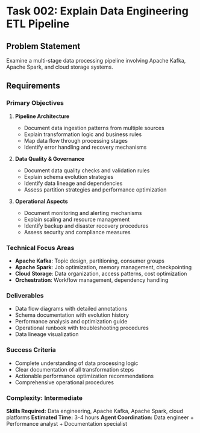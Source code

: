 # Task 002: Explain Data Engineering ETL Pipeline

## Problem Statement
Examine a multi-stage data processing pipeline involving Apache Kafka, Apache Spark, and cloud storage systems.

## Requirements

### Primary Objectives
1. **Pipeline Architecture**
   - Document data ingestion patterns from multiple sources
   - Explain transformation logic and business rules
   - Map data flow through processing stages
   - Identify error handling and recovery mechanisms

2. **Data Quality & Governance**
   - Document data quality checks and validation rules
   - Explain schema evolution strategies
   - Identify data lineage and dependencies
   - Assess partition strategies and performance optimization

3. **Operational Aspects**
   - Document monitoring and alerting mechanisms
   - Explain scaling and resource management
   - Identify backup and disaster recovery procedures
   - Assess security and compliance measures

### Technical Focus Areas
- **Apache Kafka**: Topic design, partitioning, consumer groups
- **Apache Spark**: Job optimization, memory management, checkpointing
- **Cloud Storage**: Data organization, access patterns, cost optimization
- **Orchestration**: Workflow management, dependency handling

### Deliverables
- Data flow diagrams with detailed annotations
- Schema documentation with evolution history
- Performance analysis and optimization guide
- Operational runbook with troubleshooting procedures
- Data lineage visualization

### Success Criteria
- Complete understanding of data processing logic
- Clear documentation of all transformation steps
- Actionable performance optimization recommendations
- Comprehensive operational procedures

### Complexity: Intermediate
**Skills Required:** Data engineering, Apache Kafka, Apache Spark, cloud platforms
**Estimated Time:** 3-4 hours
**Agent Coordination:** Data engineer + Performance analyst + Documentation specialist
